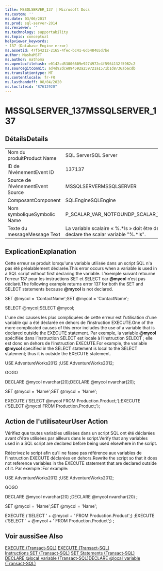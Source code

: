 ```yaml
---
title: MSSQLSERVER_137 | Microsoft Docs
ms.custom: ''
ms.date: 03/06/2017
ms.prod: sql-server-2014
ms.reviewer: ''
ms.technology: supportability
ms.topic: conceptual
helpviewer_keywords:
- 137 (Database Engine error)
ms.assetid: 47fb4212-2165-4fec-bc41-6d548465d7be
author: MashaMSFT
ms.author: mathoma
ms.openlocfilehash: e0142cd53006609e9274972e4f5964132f5982c2
ms.sourcegitcommit: ad4d92dce894592a259721a1571b1d8736abacdb
ms.translationtype: MT
ms.contentlocale: fr-FR
ms.lasthandoff: 08/04/2020
ms.locfileid: "87612920"
---
```

# <a name="mssqlserver_137"></a><span data-ttu-id="e15f1-102">MSSQLSERVER_137</span><span class="sxs-lookup"><span data-stu-id="e15f1-102">MSSQLSERVER_137</span></span>
    
## <a name="details"></a><span data-ttu-id="e15f1-103">Détails</span><span class="sxs-lookup"><span data-stu-id="e15f1-103">Details</span></span>  
  
|||  
|-|-|  
|<span data-ttu-id="e15f1-104">Nom du produit</span><span class="sxs-lookup"><span data-stu-id="e15f1-104">Product Name</span></span>|<span data-ttu-id="e15f1-105">SQL Server</span><span class="sxs-lookup"><span data-stu-id="e15f1-105">SQL Server</span></span>|  
|<span data-ttu-id="e15f1-106">ID de l’événement</span><span class="sxs-lookup"><span data-stu-id="e15f1-106">Event ID</span></span>|<span data-ttu-id="e15f1-107">137</span><span class="sxs-lookup"><span data-stu-id="e15f1-107">137</span></span>|  
|<span data-ttu-id="e15f1-108">Source de l’événement</span><span class="sxs-lookup"><span data-stu-id="e15f1-108">Event Source</span></span>|<span data-ttu-id="e15f1-109">MSSQLSERVER</span><span class="sxs-lookup"><span data-stu-id="e15f1-109">MSSQLSERVER</span></span>|  
|<span data-ttu-id="e15f1-110">Composant</span><span class="sxs-lookup"><span data-stu-id="e15f1-110">Component</span></span>|<span data-ttu-id="e15f1-111">SQLEngine</span><span class="sxs-lookup"><span data-stu-id="e15f1-111">SQLEngine</span></span>|  
|<span data-ttu-id="e15f1-112">Nom symbolique</span><span class="sxs-lookup"><span data-stu-id="e15f1-112">Symbolic Name</span></span>|<span data-ttu-id="e15f1-113">P_SCALAR_VAR_NOTFOUND</span><span class="sxs-lookup"><span data-stu-id="e15f1-113">P_SCALAR_VAR_NOTFOUND</span></span>|  
|<span data-ttu-id="e15f1-114">Texte du message</span><span class="sxs-lookup"><span data-stu-id="e15f1-114">Message Text</span></span>|<span data-ttu-id="e15f1-115">La variable scalaire « %.\*ls » doit être déclarée.</span><span class="sxs-lookup"><span data-stu-id="e15f1-115">Must declare the scalar variable "%.\*ls".</span></span>|  
  
## <a name="explanation"></a><span data-ttu-id="e15f1-116">Explication</span><span class="sxs-lookup"><span data-stu-id="e15f1-116">Explanation</span></span>  
 <span data-ttu-id="e15f1-117">Cette erreur se produit lorsqu'une variable utilisée dans un script SQL n'a pas été préalablement déclarée.</span><span class="sxs-lookup"><span data-stu-id="e15f1-117">This error occurs when a variable is used in a SQL script without first declaring the variable.</span></span> <span data-ttu-id="e15f1-118">L’exemple suivant retourne l’erreur 137 pour les instructions SET et SELECT car **@mycol** n’est pas déclaré.</span><span class="sxs-lookup"><span data-stu-id="e15f1-118">The following example returns error 137 for both the SET and SELECT statements because **@mycol** is not declared.</span></span>  
  
 <span data-ttu-id="e15f1-119">SET @mycol = 'ContactName';</span><span class="sxs-lookup"><span data-stu-id="e15f1-119">SET @mycol = 'ContactName';</span></span>  
  
 <span data-ttu-id="e15f1-120">SELECT @mycol;</span><span class="sxs-lookup"><span data-stu-id="e15f1-120">SELECT @mycol;</span></span>  
  
 <span data-ttu-id="e15f1-121">L'une des causes les plus compliquées de cette erreur est l'utilisation d'une variable qui a été déclarée en dehors de l'instruction EXECUTE.</span><span class="sxs-lookup"><span data-stu-id="e15f1-121">One of the more complicated causes of this error includes the use of a variable that is declared outside the EXECUTE statement.</span></span> <span data-ttu-id="e15f1-122">Par exemple, la variable **@mycol** spécifiée dans l’instruction SELECT est locale à l’instruction SELECT ; elle est donc en dehors de l’instruction EXECUTE.</span><span class="sxs-lookup"><span data-stu-id="e15f1-122">For example, the variable **@mycol** specified in the SELECT statement is local to the SELECT statement; thus it is outside the EXECUTE statement.</span></span>  
  
 <span data-ttu-id="e15f1-123">USE AdventureWorks2012 ;</span><span class="sxs-lookup"><span data-stu-id="e15f1-123">USE AdventureWorks2012;</span></span>  
  
 <span data-ttu-id="e15f1-124">GO</span><span class="sxs-lookup"><span data-stu-id="e15f1-124">GO</span></span>  
  
 <span data-ttu-id="e15f1-125">DECLARE @mycol nvarchar(20);</span><span class="sxs-lookup"><span data-stu-id="e15f1-125">DECLARE @mycol nvarchar(20);</span></span>  
  
 <span data-ttu-id="e15f1-126">SET @mycol = 'Name';</span><span class="sxs-lookup"><span data-stu-id="e15f1-126">SET @mycol = 'Name';</span></span>  
  
 <span data-ttu-id="e15f1-127">EXECUTE ('SELECT @mycol FROM Production.Product;');</span><span class="sxs-lookup"><span data-stu-id="e15f1-127">EXECUTE ('SELECT @mycol FROM Production.Product;');</span></span>  
  
## <a name="user-action"></a><span data-ttu-id="e15f1-128">Action de l'utilisateur</span><span class="sxs-lookup"><span data-stu-id="e15f1-128">User Action</span></span>  
 <span data-ttu-id="e15f1-129">Vérifiez que toutes variables utilisées dans un script SQL ont été déclarées avant d'être utilisées par ailleurs dans le script.</span><span class="sxs-lookup"><span data-stu-id="e15f1-129">Verify that any variables used in a SQL script are declared before being used elsewhere in the script.</span></span>  
  
 <span data-ttu-id="e15f1-130">Réécrivez le script afin qu'il ne fasse pas référence aux variables de l'instruction EXECUTE déclarées en dehors.</span><span class="sxs-lookup"><span data-stu-id="e15f1-130">Rewrite the script so that it does not reference variables in the EXECUTE statement that are declared outside of it.</span></span> <span data-ttu-id="e15f1-131">Par exemple :</span><span class="sxs-lookup"><span data-stu-id="e15f1-131">For example:</span></span>  
  
 <span data-ttu-id="e15f1-132">USE AdventureWorks2012 ;</span><span class="sxs-lookup"><span data-stu-id="e15f1-132">USE AdventureWorks2012;</span></span>  
  
 <span data-ttu-id="e15f1-133">GO</span><span class="sxs-lookup"><span data-stu-id="e15f1-133">GO</span></span>  
  
 <span data-ttu-id="e15f1-134">DECLARE @mycol nvarchar(20) ;</span><span class="sxs-lookup"><span data-stu-id="e15f1-134">DECLARE @mycol nvarchar(20) ;</span></span>  
  
 <span data-ttu-id="e15f1-135">SET @mycol = 'Name';</span><span class="sxs-lookup"><span data-stu-id="e15f1-135">SET @mycol = 'Name';</span></span>  
  
 <span data-ttu-id="e15f1-136">EXECUTE ('SELECT ' + @mycol + ' FROM Production.Product';) ;</span><span class="sxs-lookup"><span data-stu-id="e15f1-136">EXECUTE ('SELECT ' + @mycol + ' FROM Production.Product';) ;</span></span>  
  
## <a name="see-also"></a><span data-ttu-id="e15f1-137">Voir aussi</span><span class="sxs-lookup"><span data-stu-id="e15f1-137">See Also</span></span>  
 <span data-ttu-id="e15f1-138">[EXECUTE &#40;Transact-SQL&#41;](/sql/t-sql/language-elements/execute-transact-sql) </span><span class="sxs-lookup"><span data-stu-id="e15f1-138">[EXECUTE &#40;Transact-SQL&#41;](/sql/t-sql/language-elements/execute-transact-sql) </span></span>  
 <span data-ttu-id="e15f1-139">[Instructions SET &#40;Transact-SQL&#41;](/sql/t-sql/statements/set-statements-transact-sql) </span><span class="sxs-lookup"><span data-stu-id="e15f1-139">[SET Statements &#40;Transact-SQL&#41;](/sql/t-sql/statements/set-statements-transact-sql) </span></span>  
 [<span data-ttu-id="e15f1-140">DECLARE @local_variable &#40;Transact-SQL&#41;</span><span class="sxs-lookup"><span data-stu-id="e15f1-140">DECLARE @local_variable &#40;Transact-SQL&#41;</span></span>](/sql/t-sql/language-elements/declare-local-variable-transact-sql)  
  
  
